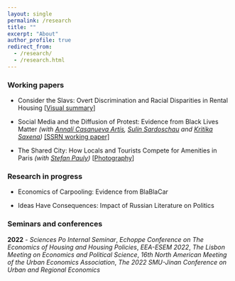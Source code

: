 ```yaml
---
layout: single
permalink: /research
title: ""
excerpt: "About"
author_profile: true
redirect_from:
  - /research/
  - /research.html
---
```


### Working papers

  - Consider the Slavs: Overt Discrimination and Racial Disparities in Rental Housing [[Visual summary](http://jmp-consider-the-slavs.tilda.ws/)]


  - Social Media and the Diffusion of Protest: Evidence from Black Lives Matter  _(with [Annalí Casanueva Artís](https://www.parisschoolofeconomics.eu/fr/casanueva-artis-annali-mireia/), [Sulin Sardoschau](https://sites.google.com/view/sulinsardoschau/home) and [Kritika Saxena](https://www.kritikasaxena.com/))_
[[SSRN working paper]](https://papers.ssrn.com/sol3/papers.cfm?abstract_id=3831819)

  - The Shared City: How Locals and Tourists Compete for Amenities in Paris _(with [Stefan Pauly](https://stefanpauly.net/))_ [[Photography](https://vladimir-avetian.github.io/tower.jpg)]

### Research in progress

  - Economics of Carpooling: Evidence from BlaBlaCar
  
  - Ideas Have Consequences: Impact of Russian Literature on Politics


### Seminars and conferences

  **2022** - *Sciences Po Internal Seminar*, *Echoppe Conference on The Economics of Housing and Housing Policies*, *EEA-ESEM 2022*, *The Lisbon Meeting on Economics and Political Science*, *16th North American Meeting of the Urban Economics Association*, *The 2022 SMU-Jinan Conference on Urban and Regional Economics*

